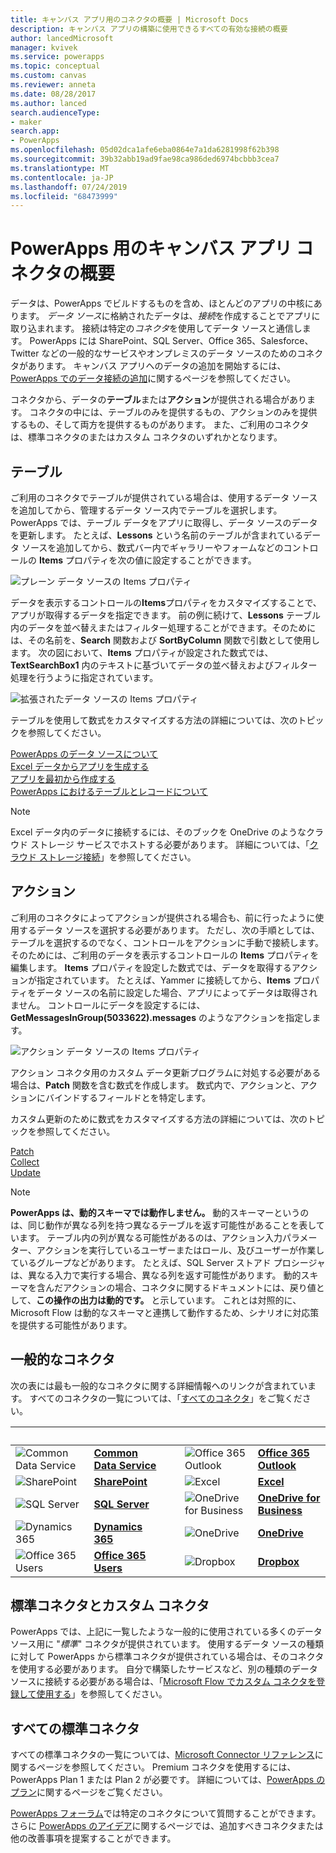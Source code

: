 ```yaml
---
title: キャンバス アプリ用のコネクタの概要 | Microsoft Docs
description: キャンバス アプリの構築に使用できるすべての有効な接続の概要
author: lancedMicrosoft
manager: kvivek
ms.service: powerapps
ms.topic: conceptual
ms.custom: canvas
ms.reviewer: anneta
ms.date: 08/28/2017
ms.author: lanced
search.audienceType:
- maker
search.app:
- PowerApps
ms.openlocfilehash: 05d02dca1afe6eba0864e7a1da6281998f62b398
ms.sourcegitcommit: 39b32abb19ad9fae98ca986ded6974bcbbb3cea7
ms.translationtype: MT
ms.contentlocale: ja-JP
ms.lasthandoff: 07/24/2019
ms.locfileid: "68473999"
---
```

# <a name="overview-of-canvas-app-connectors-for-powerapps"></a>PowerApps 用のキャンバス アプリ コネクタの概要
データは、PowerApps でビルドするものを含め、ほとんどのアプリの中核にあります。 *データ ソース*に格納されたデータは、*接続*を作成することでアプリに取り込まれます。 接続は特定の*コネクタ*を使用してデータ ソースと通信します。 PowerApps には SharePoint、SQL Server、Office 365、Salesforce、Twitter などの一般的なサービスやオンプレミスのデータ ソースのためのコネクタがあります。 キャンバス アプリへのデータの追加を開始するには、[PowerApps でのデータ接続の追加](add-data-connection.md)に関するページを参照してください。

コネクタから、データの**テーブル**または**アクション**が提供される場合があります。 コネクタの中には、テーブルのみを提供するもの、アクションのみを提供するもの、そして両方を提供するものがあります。 また、ご利用のコネクタは、標準コネクタのまたはカスタム コネクタのいずれかとなります。

## <a name="tables"></a>テーブル

ご利用のコネクタでテーブルが提供されている場合は、使用するデータ ソースを追加してから、管理するデータ ソース内でテーブルを選択します。 PowerApps では、テーブル データをアプリに取得し、データ ソースのデータを更新します。 たとえば、**Lessons** という名前のテーブルが含まれているデータ ソースを追加してから、数式バー内でギャラリーやフォームなどのコントロールの **Items** プロパティを次の値に設定することができます。

 ![プレーン データ ソースの Items プロパティ](./media/connections-list/ItemPropertyPlain.png)

データを表示するコントロールの**Items**プロパティをカスタマイズすることで、アプリが取得するデータを指定できます。 前の例に続けて、**Lessons** テーブル内のデータを並べ替えまたはフィルター処理することができます。そのためには、その名前を、**Search** 関数および **SortByColumn** 関数で引数として使用します。 次の図において、**Items** プロパティが設定された数式では、**TextSearchBox1** 内のテキストに基づいてデータの並べ替えおよびフィルター処理を行うように指定されています。 

 ![拡張されたデータ ソースの Items プロパティ](./media/connections-list/ItemPropertyExpanded.png)

テーブルを使用して数式をカスタマイズする方法の詳細については、次のトピックを参照してください。

  [PowerApps のデータ ソースについて](working-with-data-sources.md)<br> 
  [Excel データからアプリを生成する](get-started-create-from-data.md)<br> 
  [アプリを最初から作成する](get-started-create-from-blank.md)<br>
  [PowerApps におけるテーブルとレコードについて](working-with-tables.md)

  > [!NOTE]
  > Excel データ内のデータに接続するには、そのブックを OneDrive のようなクラウド ストレージ サービスでホストする必要があります。 詳細については、「[クラウド ストレージ接続](connections/cloud-storage-blob-connections.md)」を参照してください。

## <a name="actions"></a>アクション

ご利用のコネクタによってアクションが提供される場合も、前に行ったように使用するデータ ソースを選択する必要があります。 ただし、次の手順としては、テーブルを選択するのでなく、コントロールをアクションに手動で接続します。そのためには、ご利用のデータを表示するコントロールの **Items** プロパティを編集します。 **Items** プロパティを設定した数式では、データを取得するアクションが指定されています。 たとえば、Yammer に接続してから、**Items** プロパティをデータ ソースの名前に設定した場合、アプリによってデータは取得されません。 コントロールにデータを設定するには、**GetMessagesInGroup(5033622).messages** のようなアクションを指定します。

![アクション データ ソースの Items プロパティ](./media/connections-list/ItemPropertyAction.png)

アクション コネクタ用のカスタム データ更新プログラムに対処する必要がある場合は、**Patch** 関数を含む数式を作成します。 数式内で、アクションと、アクションにバインドするフィールドとを特定します。  

カスタム更新のために数式をカスタマイズする方法の詳細については、次のトピックを参照してください。

[Patch](functions/function-patch.md)<br>[Collect](functions/function-clear-collect-clearcollect.md)<br>[Update](functions/function-update-updateif.md)

> [!NOTE]
>  **PowerApps は、動的スキーマでは動作しません。** 動的スキーマーというのは、同じ動作が異なる列を持つ異なるテーブルを返す可能性があることを表しています。 テーブル内の列が異なる可能性があるのは、アクション入力パラメーター、アクションを実行しているユーザーまたはロール、及びユーザーが作業しているグループなどがあります。 たとえば、SQL Server ストアド プロシージャは、異なる入力で実行する場合、異なる列を返す可能性があります。 動的スキーマを含んだアクションの場合、コネクタに関するドキュメントには、戻り値として、**この操作の出力は動的です。** と示しています。 これとは対照的に、Microsoft Flow は動的なスキーマと連携して動作するため、シナリオに対応策を提供する可能性があります。

## <a name="popular-connectors"></a>一般的なコネクタ

次の表には最も一般的なコネクタに関する詳細情報へのリンクが含まれています。 すべてのコネクタの一覧については、「[すべてのコネクタ](https://docs.microsoft.com/connectors/)」をご覧ください。

| &nbsp; | &nbsp; | &nbsp; | &nbsp; | &nbsp; |
| --- | --- | --- | --- | --- |
| ![Common Data Service](./media/connections-list/cdm.png) |[**Common Data Service**](../common-data-service/data-platform-intro.md) |&nbsp; |![Office 365 Outlook](./media/connections-list/office365.png) |[**Office 365 Outlook**](connections/connection-office365-outlook.md) |
| ![SharePoint](./media/connections-list/sharepoint.png) |[**SharePoint**](connections/connection-sharepoint-online.md) |&nbsp; |![Excel](./media/connections-list/excel.png) |[**Excel**](connections/connection-excel.md) |
| ![SQL Server](./media/connections-list/sql.png) |[**SQL Server**](connections/connection-azure-sqldatabase.md) |&nbsp; |![OneDrive for Business](./media/connections-list/onedrive.png) |[**OneDrive for Business**](connections/cloud-storage-blob-connections.md) |
| ![Dynamics 365](./media/connections-list/dynamics-365.png) |[**Dynamics 365**](connections/connection-dynamics-crmonline.md) |&nbsp; |![OneDrive](./media/connections-list/onedrive.png) |[**OneDrive**](connections/cloud-storage-blob-connections.md) |
| ![Office 365 Users](./media/connections-list/office365.png) |[**Office 365 Users**](connections/connection-office365-users.md) |&nbsp; |![Dropbox](./media/connections-list/dropbox.png) |[**Dropbox**](connections/cloud-storage-blob-connections.md) |

## <a name="standard-and-custom-connectors"></a>標準コネクタとカスタム コネクタ
PowerApps では、上記に一覧したような一般的に使用されている多くのデータ ソース用に "*標準*" コネクタが提供されています。 使用するデータ ソースの種類に対して PowerApps から標準コネクタが提供されている場合は、そのコネクタを使用する必要があります。 自分で構築したサービスなど、別の種類のデータ ソースに接続する必要がある場合は、「[Microsoft Flow でカスタム コネクタを登録して使用する](../canvas-apps/register-custom-api.md)」を参照してください。

## <a name="all-standard-connectors"></a>すべての標準コネクタ
すべての標準コネクタの一覧については、[Microsoft Connector リファレンス](https://docs.microsoft.com/connectors/)に関するページを参照してください。 Premium コネクタを使用するには、PowerApps Plan 1 または Plan 2 が必要です。 詳細については、[PowerApps のプラン](https://powerapps.microsoft.com/pricing/)に関するページをご覧ください。

[PowerApps フォーラム](https://powerusers.microsoft.com/t5/PowerApps-Community/ct-p/PowerApps1)では特定のコネクタについて質問することができます。さらに [PowerApps のアイデア](https://powerusers.microsoft.com/t5/PowerApps-Ideas/idb-p/PowerAppsIdeas)に関するページでは、追加すべきコネクタまたは他の改善事項を提案することができます。
